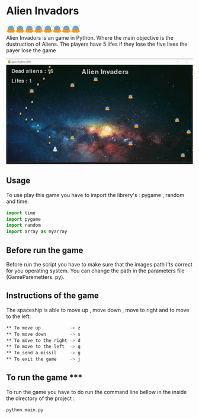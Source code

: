 # Alien Invadors
![alt text](./img/alien.png)![alt text](./img/alien.png)![alt text](./img/alien.png)![alt text](./img/alien.png)![alt text](./img/alien.png)![alt text](./img/alien.png)![alt text](./img/alien.png)![alt text](./img/alien.png)<br>
Alien Invadors is an game in Python. Where the main objective is the dustruction of Aliens.
The players have 5 lifes if they lose the five lives the payer lose the game

![alt text](./img/AliensAttackGIF.gif)

## Usage

To use play this game you have to import the librery's : pygame , random and time.

```python
import time
import pygame
import random
import array as myarray
```

## Before run the game

Before run the script you have to make sure that the images path i'ts correct for you operating system. You can change the path in the parameters file 
(GameParemetters. py). 

## Instructions of the game

The spaceship is able to move up , move down , move to right and to move to the left:

```bash
** To move up           -> z
** To move down         -> s
** To move to the right -> d
** To move to the left  -> q
** To send a missil     -> g
** To exit the game     -> j
``` 

## To run the game ***

To run the game you have to do run the command line bellow in the inside the directory of the project :
```bash
python main.py
```